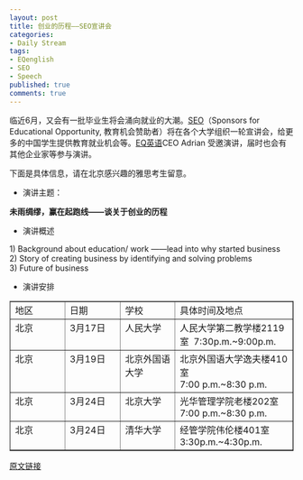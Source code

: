 ```yaml
---
layout: post
title: 创业的历程——SEO宣讲会
categories:
- Daily Stream
tags:
- EQenglish
- SEO
- Speech
published: true
comments: true
---
```

<p>临近6月，又会有一批毕业生将会涌向就业的大潮。<a href="http://www.seo-china.org/" target="_blank">SEO</a>（Sponsors for Educational Opportunity, 教育机会赞助者）将在各个大学组织一轮宣讲会，给更多的中国学生提供教育就业机会等。<a href="http://www.eqenglish.com" target="_blank">EQ英语</a>CEO Adrian 受邀演讲，届时也会有其他企业家等参与演讲。</p>

<p>下面是具体信息，请在北京感兴趣的雅思考生留意。
<ul>
	<li>演讲主题：</li>
</ul>
<strong>未雨绸缪，赢在起跑线——<strong>谈关于创业的历程</strong></strong>
<ul>
	<li>演讲概述</li>
</ul>
1) Background about education/ work ——lead into why started business<br />
2) Story of creating business by identifying and solving problems<br />
3) Future of business
<ul>
	<li>演讲安排</li>
</ul>
<table border="1" cellspacing="0" cellpadding="2" width="508">
<tbody>
<tr>
<td width="100" valign="top">地区</td>
<td width="100" valign="top">日期</td>
<td width="100" valign="top">学校</td>
<td width="206" valign="top">具体时间及地点</td>
</tr>
<tr>
<td width="100" valign="top">北京</td>
<td width="100" valign="top">3月17日</td>
<td width="100" valign="top">人民大学</td>
<td width="206" valign="top">人民大学第二教学楼2119室  7:30p.m.~9:00p.m.</td>
</tr>
<tr>
<td width="100" valign="top">北京</td>
<td width="100" valign="top">3月19日</td>
<td width="100" valign="top">北京外国语大学</td>
<td width="206" valign="top">北京外国语大学逸夫楼410室<br />
7:00 p.m.~8:30 p.m.</td>
</tr>
<tr>
<td width="100" valign="top">北京</td>
<td width="100" valign="top">3月24日</td>
<td width="100" valign="top">北京大学</td>
<td width="206" valign="top">光华管理学院老楼202室<br />
7:00 p.m.~8:30 p.m.</td>
</tr>
<tr>
<td width="100" valign="top">北京</td>
<td width="100" valign="top">3月24日</td>
<td width="100" valign="top">清华大学</td>
<td width="206" valign="top">经管学院伟伦楼401室 3:30p.m.~4:30p.m.</td>
</tr>
</tbody>
</table>
<a href="http://www.eqenglish.com/blog/speeches-from-ceo-of-eqenglish/">原文链接</a></p>
